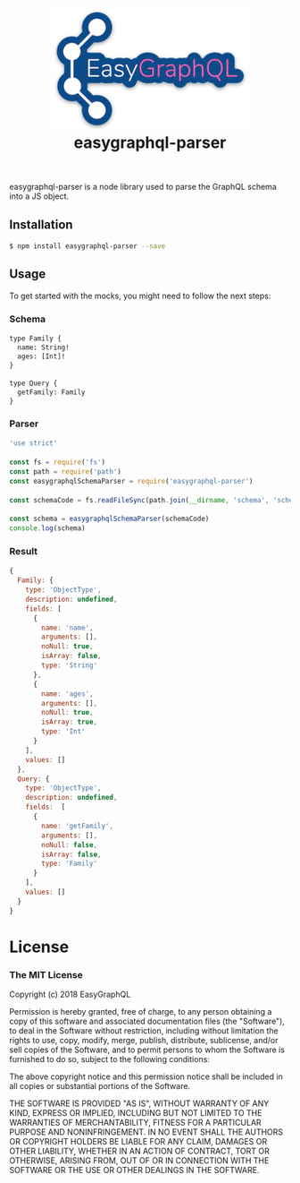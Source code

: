 <h1 align="center">
  <img src="https://raw.githubusercontent.com/EasyGraphQL/easygraphql-now/master/logo.png" alt="EasyGraphQL Mock " width="350">
  <br>
    easygraphql-parser
  <br>
  <br>
</h1>

easygraphql-parser is a node library used to parse the GraphQL schema into a JS object.

## Installation

```bash
$ npm install easygraphql-parser --save
```

## Usage
To get started with the mocks, you might need to follow the next steps:

### Schema

```gql
type Family {
  name: String!
  ages: [Int]!
}

type Query {
  getFamily: Family
}
```

### Parser
```js
'use strict'

const fs = require('fs')
const path = require('path')
const easygraphqlSchemaParser = require('easygraphql-parser')

const schemaCode = fs.readFileSync(path.join(__dirname, 'schema', 'schema.gql'), 'utf8')

const schema = easygraphqlSchemaParser(schemaCode)
console.log(schema)
```

### Result
```js
{ 
  Family: { 
    type: 'ObjectType',
    description: undefined,
    fields: [ 
      { 
        name: 'name',
        arguments: [],
        noNull: true,
        isArray: false,
        type: 'String' 
      },
      { 
        name: 'ages',
        arguments: [],
        noNull: true,
        isArray: true,
        type: 'Int' 
      } 
    ],
    values: [] 
  },
  Query: { 
    type: 'ObjectType',
    description: undefined,
    fields:  [ 
      { 
        name: 'getFamily',
        arguments: [],
        noNull: false,
        isArray: false,
        type: 'Family' 
      } 
    ],
    values: [] 
  } 
}
```

# License
### The MIT License

Copyright (c) 2018 EasyGraphQL

Permission is hereby granted, free of charge, to any person obtaining a copy
of this software and associated documentation files (the "Software"), to deal
in the Software without restriction, including without limitation the rights
to use, copy, modify, merge, publish, distribute, sublicense, and/or sell
copies of the Software, and to permit persons to whom the Software is
furnished to do so, subject to the following conditions:

The above copyright notice and this permission notice shall be included in
all copies or substantial portions of the Software.

THE SOFTWARE IS PROVIDED "AS IS", WITHOUT WARRANTY OF ANY KIND, EXPRESS OR
IMPLIED, INCLUDING BUT NOT LIMITED TO THE WARRANTIES OF MERCHANTABILITY,
FITNESS FOR A PARTICULAR PURPOSE AND NONINFRINGEMENT. IN NO EVENT SHALL THE
AUTHORS OR COPYRIGHT HOLDERS BE LIABLE FOR ANY CLAIM, DAMAGES OR OTHER
LIABILITY, WHETHER IN AN ACTION OF CONTRACT, TORT OR OTHERWISE, ARISING FROM,
OUT OF OR IN CONNECTION WITH THE SOFTWARE OR THE USE OR OTHER DEALINGS IN
THE SOFTWARE.